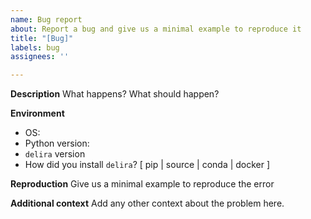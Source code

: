 ```yaml
---
name: Bug report
about: Report a bug and give us a minimal example to reproduce it
title: "[Bug]"
labels: bug
assignees: ''

---
```


**Description**
What happens? What should happen?

**Environment**
* OS:
* Python version:
* `delira` version
* How did you install `delira`? [ pip | source | conda | docker ]

**Reproduction**
Give us a minimal example to reproduce the error

**Additional context**
Add any other context about the problem here.
